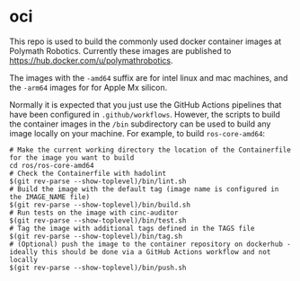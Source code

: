 # oci
This repo is used to build the commonly used docker container images at Polymath Robotics. Currently these images are published to https://hub.docker.com/u/polymathrobotics.

The images with the `-amd64` suffix are for intel linux and mac machines, and the `-arm64` images for for Apple Mx silicon.

Normally it is expected that you just use the GitHub Actions pipelines that have been configured in `.github/workflows`. However, the scripts to build the container images in the `/bin` subdirectory can be used to build any image locally on your machine. For example, to build `ros-core-amd64`:

```
# Make the current working directory the location of the Containerfile for the image you want to build
cd ros/ros-core-amd64
# Check the Containerfile with hadolint
$(git rev-parse --show-toplevel)/bin/lint.sh
# Build the image with the default tag (image name is configured in the IMAGE_NAME file)
$(git rev-parse --show-toplevel)/bin/build.sh
# Run tests on the image with cinc-auditor
$(git rev-parse --show-toplevel)/bin/test.sh
# Tag the image with additional tags defined in the TAGS file
$(git rev-parse --show-toplevel)/bin/tag.sh
# (Optional) push the image to the container repository on dockerhub - ideally this should be done via a GitHub Actions workflow and not locally
$(git rev-parse --show-toplevel)/bin/push.sh
```
